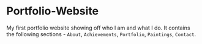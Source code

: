 # Portfolio-Website

My first portfolio website showing off who I am and what I do. It contains the following sections - `About`, `Achievements`, `Portfolio`, `Paintings`, `Contact`.
